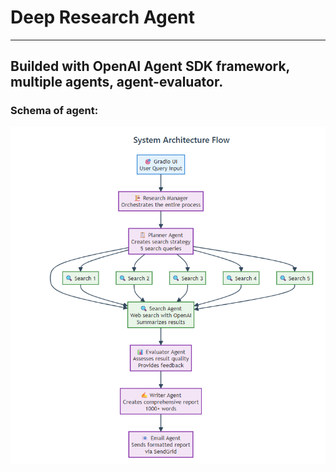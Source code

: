 # Deep Research Agent
---
## Builded with OpenAI Agent SDK framework, multiple agents, agent-evaluator.
### Schema of agent: 
<img src="deep-search-agent-structure.png" alt="Schema de deep research agent" width="800" height="auto" />
